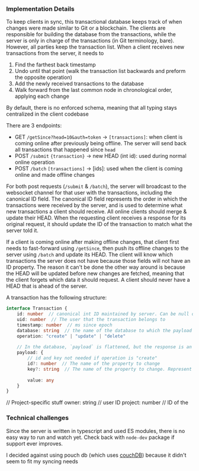 ### Implementation Details

To keep clients in sync, this transactional database keeps track of when changes were made similar to Git or a blockchain. The clients are responsible for building the database from the transactions, while the server is only in charge of the transactions (in Git terminology, bare). However, all parties keep the transaction list. When a client receives new transactions from the server, it needs to
1. Find the farthest back timestamp
2. Undo until that point (walk the transaction list backwards and preform the opposite operation)
3. Add the newly received transactions to the database
4. Walk forward from the last common node in chronological order, applying each change

By default, there is no enforced schema, meaning that all typing stays centralized in the client codebase

There are 3 endpoints:
- GET `/getSince?head=10&auth=token` -> `[transactions]`: when client is coming online after previously being offline. The server will send back all transactions that happened since `head`
- POST `/submit` `{transaction}` -> new HEAD (int id): used during normal online operation
- POST `/batch` `[transactions]` -> \[ids]: used when the client is coming online and made offline changes

For both post requests (`/submit` & `/batch`), the server will broadcast to the websocket channel for that user with the transactions, including the canonical ID field. The canonical ID field represents the order in which the transactions were received by the server, and is used to determine what new transactions a client should receive. All online clients should merge & update their HEAD. When the requesting client receives a response for its original request, it should update the ID of the transaction to match what the server told it.

If a client is coming online after making offline changes, that client first needs to fast-forward using `/getSince`, then push its offline changes to the server using `/batch` and update its HEAD. The client will know which transactions the server does not have because those fields will not have an ID property. The reason it can't be done the other way around is because the HEAD will be updated before new changes are fetched, meaning that the client forgets which data it should request. A client should never have a HEAD that is ahead of the server.

A transaction has the following structure:
```typescript
interface Transaction {
    id: number  // canonical int ID maintained by server. Can be null on client if offline
    uid: number  // The user that the transaction belongs to
    timestamp: number  // ms since epoch
    database: string  // the name of the database to which the payload belongs
    operation: "create" | "update" | "delete"
    
    // In the database, `payload` is flattened, but the response is an object
    payload: {
        // id and key not needed if operation is "create"
        id?: number  // The name of the property to change
        key?: string  // The name of the property to change. Represent nested properties with `.` like "car.wheel[0]" // TODO see my daydream implementation
        
        value: any
    }
}
```

// Project-specific stuff
owner: string  // user ID
project: number  // ID of the 

### Technical challenges
Since the server is written in typescript and used ES modules, there is no easy way to run and watch yet. Check back with `node-dev` package if support ever improves.

I decided against using pouch db (which uses [couchDB](https://docs.couchdb.org/en/stable/replication/conflicts.html#replication-conflicts)) because it didn't seem to fit my syncing needs